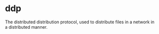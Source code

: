 # ddp
The distributed distribution protocol, used to distribute files in a network in a distributed manner.
